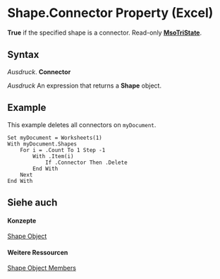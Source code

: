 
# Shape.Connector Property (Excel)

 **True** if the specified shape is a connector. Read-only **[MsoTriState](http://msdn.microsoft.com/library/2036cfc9-be7d-e05c-bec7-af05e3c3c515%28Office.15%29.aspx)**.


## Syntax

 _Ausdruck_. **Connector**

 _Ausdruck_ An expression that returns a **Shape** object.


## Example

This example deletes all connectors on  `myDocument`.


```
Set myDocument = Worksheets(1) 
With myDocument.Shapes 
    For i = .Count To 1 Step -1 
        With .Item(i) 
            If .Connector Then .Delete 
        End With 
    Next 
End With
```


## Siehe auch


#### Konzepte


[Shape Object](8f01fcd1-b7d9-5216-2de5-40fb6648a403.md)
#### Weitere Ressourcen


[Shape Object Members](http://msdn.microsoft.com/library/0fed7136-4228-6c32-507d-3bd36aa56d9a%28Office.15%29.aspx)